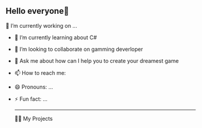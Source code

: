 ## Hello everyone👋
🔭 I’m currently working on ...
- 🌱 I’m currently learning about C#
- 👯 I’m looking to collaborate on gamming deverloper
- 💬 Ask me about how can I help you to create your dreamest game
- 📫 How to reach me:
- 😄 Pronouns: ...
- ⚡ Fun fact: ...

  _____
  👨‍💻   My Projects
